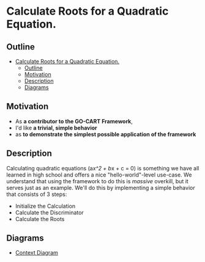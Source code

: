 # Calculate Roots for a Quadratic Equation.

## Outline

- [Calculate Roots for a Quadratic Equation.](#calculate-roots-for-a-quadratic-equation)
  - [Outline](#outline)
  - [Motivation](#motivation)
  - [Description](#description)
  - [Diagrams](#diagrams)

## Motivation

- As **a contributor to the GO-CART Framework**, 
- I'd like **a trivial, simple behavior**
- as **to demonstrate the simplest possible application of the framework**

## Description

Calculating quadratic equations (a*x^2 + b*x + c = 0) is something we have all learned in high school and offers a nice "hello-world"-level use-case.
We understand that using the framework to do this is *massive* overkill, but it serves just as an example.
We'll do this by implementing a simple behavior that consists of 3 steps:

- Initialize the Calculation
- Calculate the Discriminator
- Calculate the Roots



## Diagrams

- [Context Diagram](https://miro.com/app/board/uXjVPWXUL9U=/?share_link_id=736426306299)



